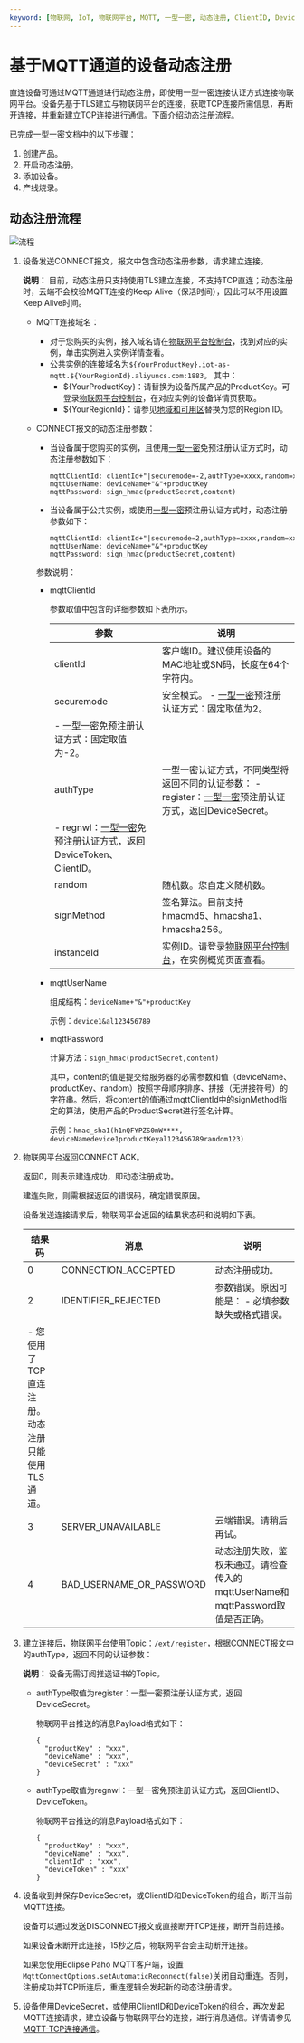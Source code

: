 ```yaml
---
keyword: [物联网, IoT, 物联网平台, MQTT, 一型一密, 动态注册, ClientID, DeviceToken, DeviceSecret]
---
```


# 基于MQTT通道的设备动态注册

直连设备可通过MQTT通道进行动态注册，即使用一型一密连接认证方式连接物联网平台。设备先基于TLS建立与物联网平台的连接，获取TCP连接所需信息，再断开连接，并重新建立TCP连接进行通信。下面介绍动态注册流程。

已完成[一型一密文档](/cn.zh-CN/设备接入/设备安全认证/一型一密.md)中的以下步骤：

1.  创建产品。
2.  开启动态注册。
3.  添加设备。
4.  产线烧录。

## 动态注册流程

![流程](https://static-aliyun-doc.oss-cn-hangzhou.aliyuncs.com/assets/img/zh-CN/2645559951/p146802.png)

1.  设备发送CONNECT报文，报文中包含动态注册参数，请求建立连接。

    **说明：** 目前，动态注册只支持使用TLS建立连接，不支持TCP直连；动态注册时，云端不会校验MQTT连接的Keep Alive（保活时间），因此可以不用设置Keep Alive时间。

    -   MQTT连接域名：
        -   对于您购买的实例，接入域名请在[物联网平台控制台](https://iot.console.aliyun.com)，找到对应的实例，单击实例进入实例详情查看。
        -   公共实例的连接域名为`${YourProductKey}.iot-as-mqtt.${YourRegionId}.aliyuncs.com:1883`。 其中：
            -   $\{YourProductKey\}：请替换为设备所属产品的ProductKey。可登录[物联网平台控制台](https://iot.console.aliyun.com)，在对应实例的设备详情页获取。
            -   $\{YourRegionId\}：请参见[地域和可用区](https://help.aliyun.com/document_detail/40654.html)替换为您的Region ID。
    -   CONNECT报文的动态注册参数：

        -   当设备属于您购买的实例，且使用[一型一密](/cn.zh-CN/设备接入/设备安全认证/一型一密.md)免预注册认证方式时，动态注册参数如下：

            ```
            mqttClientId: clientId+"|securemode=-2,authType=xxxx,random=xxxx,signmethod=xxxx,instanceId=xxxx|"
            mqttUserName: deviceName+"&"+productKey
            mqttPassword: sign_hmac(productSecret,content) 
            ```

        -   当设备属于公共实例，或使用[一型一密](/cn.zh-CN/设备接入/设备安全认证/一型一密.md)预注册认证方式时，动态注册参数如下：

            ```
            mqttClientId: clientId+"|securemode=2,authType=xxxx,random=xxxx,signmethod=xxxx|"
            mqttUserName: deviceName+"&"+productKey
            mqttPassword: sign_hmac(productSecret,content) 
            ```

        参数说明：

        -   mqttClientId

            参数取值中包含的详细参数如下表所示。

            |参数|说明|
            |--|--|
            |clientId|客户端ID。建议使用设备的MAC地址或SN码，长度在64个字符内。|
            |securemode|安全模式。            -   [一型一密](/cn.zh-CN/设备接入/设备安全认证/一型一密.md)预注册认证方式：固定取值为2。
            -   [一型一密](/cn.zh-CN/设备接入/设备安全认证/一型一密.md)免预注册认证方式：固定取值为-2。 |
            |authType|一型一密认证方式，不同类型将返回不同的认证参数：            -   register：[一型一密](/cn.zh-CN/设备接入/设备安全认证/一型一密.md)预注册认证方式，返回DeviceSecret。
            -   regnwl：[一型一密](/cn.zh-CN/设备接入/设备安全认证/一型一密.md)免预注册认证方式，返回DeviceToken、ClientID。 |
            |random|随机数。您自定义随机数。|
            |signMethod|签名算法。目前支持hmacmd5、hmacsha1、hmacsha256。|
            |instanceId|实例ID。请登录[物联网平台控制台](http://iot.console.aliyun.com/)，在实例概览页面查看。|

        -   mqttUserName

            组成结构：`deviceName+"&"+productKey`

            示例：`device1&al123456789`

        -   mqttPassword

            计算方法：`sign_hmac(productSecret,content)`

            其中，content的值是提交给服务器的必需参数和值（deviceName、productKey、random）按照字母顺序排序、拼接（无拼接符号）的字符串。然后，将content的值通过mqttClientId中的signMethod指定的算法，使用产品的ProductSecret进行签名计算。

            示例：`hmac_sha1(h1nQFYPZS0mW****, deviceNamedevice1productKeyal123456789random123)`

2.  物联网平台返回CONNECT ACK。

    返回0，则表示建连成功，即动态注册成功。

    建连失败，则需根据返回的错误码，确定错误原因。

    设备发送连接请求后，物联网平台返回的结果状态码和说明如下表。

    |结果码|消息|说明|
    |---|--|--|
    |0|CONNECTION\_ACCEPTED|动态注册成功。|
    |2|IDENTIFIER\_REJECTED|参数错误。原因可能是：    -   必填参数缺失或格式错误。
    -   您使用了TCP直连注册。动态注册只能使用TLS通道。 |
    |3|SERVER\_UNAVAILABLE|云端错误。请稍后再试。|
    |4|BAD\_USERNAME\_OR\_PASSWORD|动态注册失败，鉴权未通过。请检查传入的mqttUserName和mqttPassword取值是否正确。 |

3.  建立连接后，物联网平台使用Topic：`/ext/register`，根据CONNECT报文中的authType，返回不同的认证参数：

    **说明：** 设备无需订阅推送证书的Topic。

    -   authType取值为register：一型一密预注册认证方式，返回DeviceSecret。

        物联网平台推送的消息Payload格式如下：

        ```
        {
          "productKey" : "xxx",
          "deviceName" : "xxx",
          "deviceSecret" : "xxx"
        }
        ```

    -   authType取值为regnwl：一型一密免预注册认证方式，返回ClientID、DeviceToken。

        物联网平台推送的消息Payload格式如下：

        ```
        {
          "productKey" : "xxx",
          "deviceName" : "xxx",
          "clientId" : "xxx",
          "deviceToken" : "xxx"
        }
        ```

4.  设备收到并保存DeviceSecret，或ClientID和DeviceToken的组合，断开当前MQTT连接。

    设备可以通过发送DISCONNECT报文或直接断开TCP连接，断开当前连接。

    如果设备未断开此连接，15秒之后，物联网平台会主动断开连接。

    如果您使用Eclipse Paho MQTT客户端，设置`MqttConnectOptions.setAutomaticReconnect(false)`关闭自动重连。否则，注册成功并TCP断连后，重连逻辑会发起新的动态注册请求。

5.  设备使用DeviceSecret，或使用ClientID和DeviceToken的组合，再次发起MQTT连接请求，建立设备与物联网平台的连接，进行消息通信。详情请参见[MQTT-TCP连接通信](/cn.zh-CN/设备接入/使用开放协议自主接入/MQTT协议接入/MQTT-TCP连接通信.md)。


